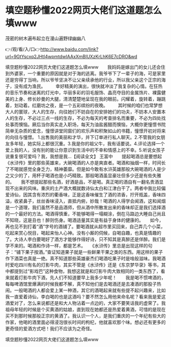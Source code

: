 # 填空题秒懂2022网页大佬们这道题怎么填www
茂密的树木遍布起立在漫山遍野绿幽幽八

👉/观/看/入/口👉http://www.baidu.com/link?url=9GtYscxq2JHtl4wpmtdwIAAxXmBlUXzKrLhK6E7cDRO&wd

填空题秒懂2022网页大佬们这道题怎么填www　　我妈妈是嫁出门的女儿还会住到外婆家，一个重要的原因就是对于海的逃离。我爷爷下了一辈子的海，可是家里还是穷得丁当响，所以爷爷坚决不让父亲续承他的行业，所以我父亲这个正宗的海子，没有成为渔民。
　　幸好精美的演出，很快就冲淡了我复杂的心情。在狂热的音乐节奏和迷离的灯光中，华丽多彩的羽毛服饰、晶亮夺目的金属饰片、裸露健美的上身、修长妙曼的大腿，清清楚楚地呈现在我的眼前。闪耀着，旋转着，蹦跳着，划动着。红磨坊之夜，是一个五彩缤纷的夜晚。
　　其时候的咱们也常梦想大人的寰球，大人的生存，向往她们不妨自在的安排她们的功夫，不妨本人安置本人的生存，不必过三点一线的生存，不必为每天的考查排名而重要，不必为四处找处事而懊恼。厥后当你真实走入职场，每天为油盐酱醋而懊恼，大概你更憧憬书院简单无杂质的爱念，憧憬讲堂同窗们的欢乐声和积聚如山的书籍，憧憬开初对将来的向往与憧憬。
1.出售我的美丽和才华，并下订单进行私人聊天。2.不管我的女朋友多年轻，她实际上都很沉重。3.我是你的祖父牛，我有话要说。4.评论选择一个爱上我的人，没有别的能让你意识到生活中的不幸和情感上的不幸。5.听说女孩子说重复很可爱吗？我，我想是我...【阅读全文】
王富中　　提起喝酒总是要想起《水浒传》里的那些英雄来，大碗喝酒的人亦是爽直者。喝酒和抽烟一样，时间长了不喝就感觉全身乏力，精神萎靡。但是如今敢有水浒英雄那般大碗喝酒的人是少之又少的了，用杯子喝酒也是小巧精致。那般喝酒虽显豪壮但多少还是有些失雅的。　　我不想提起那些名酒，好酒是品，不是喝。真正喝的酒自有一翻名贵酒显现不出来的风味。重庆的土产酒大概就数诗仙太白和江津白干了。两者中我比较偏爱诗仙，因其含有浓烈的衢香味，正是这香味催生了酒的浓香，拧开瓶盖，香味四溢，收紧鼻子，丝丝香味浸入，直抵内俯，妙哉！喝酒的人得学会闻酒，这和闻烟是一个道理，我们虽然不是品酒师，但从酒中所散发出来的香味却正是我们选择酒的一个最好的方法。喝酒得慎重，不能够喝得一塌糊涂，倒在马路边大睡自己尚且不知晓，这是丑也！醉则伤身。喝酒适量其实是有益于身体的健康的。　　如今，再也见不到打着“酒”字号的酒铺了。要喝酒就从超市里买回来，自己弄几个小菜，吃起来赏心悦目，喝起来怡人心神。没有小厮的伺候，自喝自趣，也真是情趣的了。大诗人李白要喝好了酒方才能够作得好诗，只不知其是真醉还是佯醉。我们是学不来的。喝酒和作诗一样，都是艺术。　　《水浒传》里总是出现这样的句子：“铺下果子按酒。”查证知道果子就是一些鲜果干果之类的东西。用这样的果子作下酒菜也真是一绝。真不知道那些英雄豪杰们喝酒吃果子时是啥般滋味。我喝酒时爱吃四川有名的灯影牛肉，其实不管是《水浒传》还是《东京梦华录》等书，其中都提到过“影戏巴”这种食物，我想这就是和灯影牛肉大致相同的一类东西了，看来就着灯影牛肉下酒，先人们不知道要早上我多少年呢！　　我是喝不惯啤酒的，每每啤酒馆里爆满的时候我都不解，真不知他们是去喝酒还是去凑酒的那股子热闹。一般喝酒的人都会爱上某一种酒，其它的酒喝起来就有些提不起兴趣来，比如我一直爱着诗仙，李白喝的也是这酒吗？要不然怎么用他来命名呢？看来我是爱这酒爱对了，怎么来说都还是和大人物沾着一点边的，大家不要笑话我的虚荣了。我祖母年轻的时候是个买黄酒的姑娘，直到现在她都还是热爱着黄酒，可惜的是现在买不到那时候那般正宗的黄酒了。我认识一个人，是我们重庆的一个年纪有些大的作家，他喝的酒里面必得浸泡很长时间的枸杞，他就喜欢那个味。想必还有更多的更奇怪的爱酒方式吧！我们不应该为之奇怪。

填空题秒懂2022网页大佬们这道题怎么填www
